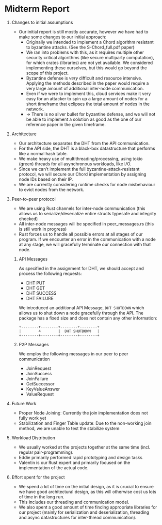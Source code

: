 # Midterm Report

1. Changes to initial assumptions
    - Our initial report is still mostly accurate, however we have had to make some changes to our initial approach:
        - Originally we intended to implement a Chord algorithm resistant to byzantine attacks. (See the
          S-Chord_full.pdf paper)
        - We ran into problems with this, as it requires multiple other security critical algorithms (like secure
          multiparty computation), for which crates (libraries) are not yet available. We considered implementing these
          ourselves, but this would go beyond the scope of this project.
        - Byzantine defense is *very* difficult and resource intensive. Applying the methods described in the paper
          would require a very large amount of additional inter-node communication.
        - Even if we were to implement this, cloud services make it very easy for an attacker to spin up a large amount
          of nodes for a short timeframe that eclipses the total amount of nodes in the network.
        - -> There is no silver bullet for byzantine defense, and we will not be able to implement a solution as good as
          the one of our reference paper in the given timeframe.

2. Architecture
    - Our architecture separates the DHT from the API communication.
    - For the API side, the DHT is a black-box datastructure that performs like a normal hash table.
    - We make heavy use of multithreading/processing, using tokio (green) threads for all asynchronous workloads, like
      I/O.
    - Since we can't implement the full byzantine-attack-resistant protocol, we will secure our Chord implementation by
      assigning node IDs based on their IP.
    - We are currently considering runtime checks for node misbehaviour to evict nodes from the network.

3. Peer-to-peer protocol
    - We are using Rust channels for inter-node communication (this allows us to serialize/deserialize entire structs
      typesafe and integrity checked)
    - All inter-node messages will be specified in peer_messages.rs (this is still work in progress)
    - Rust forces us to handle all possible errors at all stages of our program. If we encounter an error in the
      communication with a node at any stage, we will gracefully terminate our connection with that node.

    1. API Messages

       As specified in the assignment for DHT, we should accept and process the following requests:

        - DHT PUT
        - DHT GET
        - DHT SUCCESS
        - DHT FAILURE

       We introduced an additional API Message, `DHT SHUTDOWN` which allows us to shut down a node gracefully through
       the API.
       The package has a fixed size and does not contain any other information:
       ```
       +--------+--------+--------+--------+
       |        4        |  DHT SHUTDOWN   |
       +--------+--------+--------+--------+
       ```

    2. P2P Messages

       We employ the following messages in our peer to peer communication

        - JoinRequest
        - JoinSuccess
        - JoinFailure
        - GetSuccessor
        - KeyValueAnswer
        - ValueRequest

4. Future Work

    - Proper Node Joining: Currently the join implementation does not fully work yet
    - Stabilization and Finger Table update: Due to the non-working join method, we are unable to test the stabilize
      system

5. Workload Distribution

    - We usually worked at the projects together at the same time (incl. regular pair-programming).
    - Eddie primarily performed rapid prototyping and design tasks.
    - Valentin is our Rust expert and primarily focused on the implementation of the actual code.

6. Effort spent for the project
    - We spend a lot of time on the initial design, as it is crucial to ensure we have good architectural design, as
      this will otherwise cost us lots of time in the long run.
    - This includes our threading and communication model.
    - We also spent a good amount of time finding appropriate libraries for our project (mainly for serialization and
      deserialization, threading and async datastructures for inter-thread communication).
